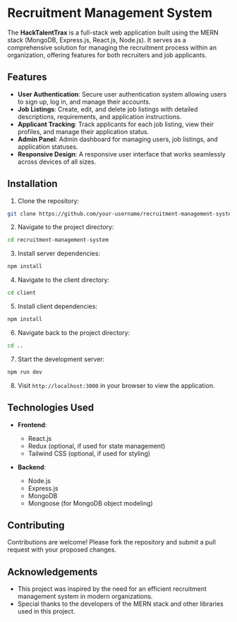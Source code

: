 # Recruitment Management System

The **HackTalentTrax** is a full-stack web application built using the MERN stack (MongoDB, Express.js, React.js, Node.js). It serves as a comprehensive solution for managing the recruitment process within an organization, offering features for both recruiters and job applicants.

## Features

- **User Authentication**: Secure user authentication system allowing users to sign up, log in, and manage their accounts.
- **Job Listings**: Create, edit, and delete job listings with detailed descriptions, requirements, and application instructions.
- **Applicant Tracking**: Track applicants for each job listing, view their profiles, and manage their application status.
- **Admin Panel**: Admin dashboard for managing users, job listings, and application statuses.
- **Responsive Design**: A responsive user interface that works seamlessly across devices of all sizes.

## Installation

1. Clone the repository:

```bash
git clone https://github.com/your-username/recruitment-management-system.git
```

2. Navigate to the project directory:

```bash
cd recruitment-management-system
```

3. Install server dependencies:

```bash
npm install
```

4. Navigate to the client directory:

```bash
cd client
```

5. Install client dependencies:

```bash
npm install
```

6. Navigate back to the project directory:

```bash
cd ..
```

7. Start the development server:

```bash
npm run dev
```

8. Visit `http://localhost:3000` in your browser to view the application.

## Technologies Used

- **Frontend**:
  - React.js
  - Redux (optional, if used for state management)
  - Tailwind CSS (optional, if used for styling)

- **Backend**:
  - Node.js
  - Express.js
  - MongoDB
  - Mongoose (for MongoDB object modeling)

## Contributing

Contributions are welcome! Please fork the repository and submit a pull request with your proposed changes.


## Acknowledgements

- This project was inspired by the need for an efficient recruitment management system in modern organizations.
- Special thanks to the developers of the MERN stack and other libraries used in this project.


